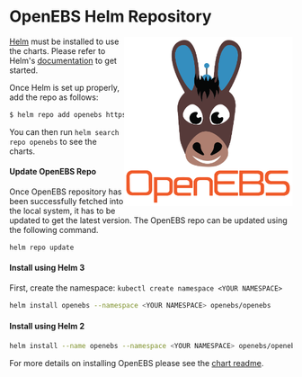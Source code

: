 # OpenEBS Helm Repository

<img width="300" align="right" alt="OpenEBS Logo" src="https://raw.githubusercontent.com/cncf/artwork/master/projects/openebs/stacked/color/openebs-stacked-color.png" xmlns="http://www.w3.org/1999/html">

[Helm](https://helm.sh) must be installed to use the charts.
Please refer to Helm's [documentation](https://helm.sh/docs/) to get started.

Once Helm is set up properly, add the repo as follows:

```bash
$ helm repo add openebs https://openebs.github.io/charts
```

You can then run `helm search repo openebs` to see the charts.

#### Update OpenEBS Repo

Once OpenEBS repository has been successfully fetched into the local system, it has to be updated to get the latest version. The OpenEBS repo can be updated using the following command.

```bash
helm repo update
```

#### Install using Helm 3

First, create the namespace: `kubectl create namespace <YOUR NAMESPACE>`

```bash
helm install openebs --namespace <YOUR NAMESPACE> openebs/openebs
```

#### Install using Helm 2

```bash
helm install --name openebs --namespace <YOUR NAMESPACE> openebs/openebs
```

For more details on installing OpenEBS please see the [chart readme](https://github.com/openebs/charts/blob/master/charts/openebs/README.md).


